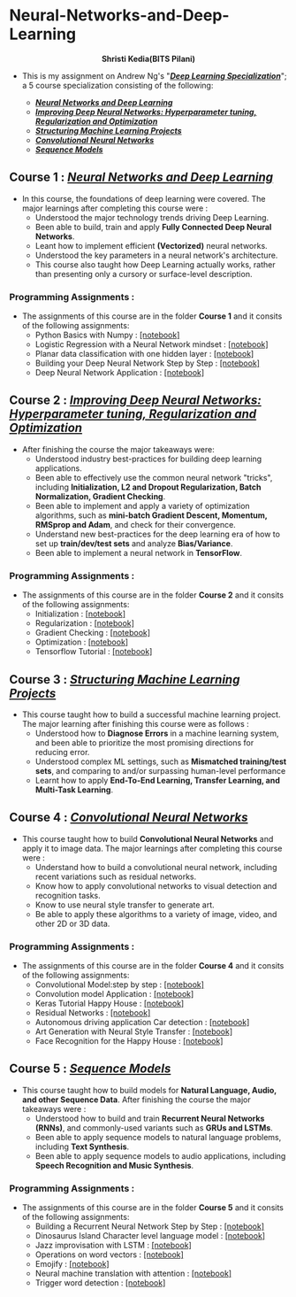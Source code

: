 # Neural-Networks-and-Deep-Learning
<p align="center"> <b>Shristi Kedia(BITS Pilani)</b> </p>

* This is my assignment on Andrew Ng's "[***Deep Learning Specialization***](https://www.coursera.org/specializations/deep-learning)"; a 5 course specialization consisting of the following: 

    * [***Neural Networks and Deep Learning***](https://www.coursera.org/learn/neural-networks-deep-learning/home/welcome)  
    * [***Improving Deep Neural Networks: Hyperparameter tuning, Regularization and Optimization***](https://www.coursera.org/learn/deep-neural-network/home/welcome) 
    * [***Structuring Machine Learning Projects***](https://www.coursera.org/learn/machine-learning-projects/home/welcome)
    * [***Convolutional Neural Networks***](https://www.coursera.org/learn/convolutional-neural-networks/home/welcome)
    * [***Sequence Models***](https://www.coursera.org/learn/nlp-sequence-models/home/welcome)
 
## Course 1 : [***Neural Networks and Deep Learning***](https://www.coursera.org/learn/neural-networks-deep-learning/home/welcome)

* In this course, the foundations of deep learning were covered. The major learnings after completing this course were :
    * Understood the major technology trends driving Deep Learning.
    * Been able to build, train and apply **Fully Connected Deep Neural Networks**. 
    * Leant how to implement efficient **(Vectorized)** neural networks. 
    * Understood the key parameters in a neural network's architecture. 
    * This course also taught how Deep Learning actually works, rather than presenting only a cursory or surface-level description. 
    
### Programming Assignments :
* The assignments of this course are in the folder  **Course 1** and it consits of the following assignments:
    * Python Basics with Numpy : [[notebook]](https://github.com/ShristiK/Neural-Networks-and-Deep-Learning/blob/master/Course%201/Python_Basics_With_Numpy_v3a.ipynb)
    * Logistic Regression with a Neural Network mindset : [[notebook]](https://github.com/ShristiK/Neural-Networks-and-Deep-Learning/blob/master/Course%201/Logistic_Regression_with_a_Neural_Network_mindset_v6a.ipynb)
    * Planar data classification with one hidden layer : [[notebook]](https://github.com/ShristiK/Neural-Networks-and-Deep-Learning/blob/master/Course%201/Planar_data_classification_with_onehidden_layer_v6c.ipynb)
    * Building your Deep Neural Network Step by Step : [[notebook]](https://github.com/ShristiK/Neural-Networks-and-Deep-Learning/blob/master/Course%201/Building_your_Deep_Neural_Network_Step_by_Step_v8a.ipynb)
    * Deep Neural Network Application : [[notebook]](https://github.com/ShristiK/Neural-Networks-and-Deep-Learning/blob/master/Course%201/Deep%2BNeural%2BNetwork%2B-%2BApplication%2Bv8.ipynb)
    
## Course 2 : [***Improving Deep Neural Networks: Hyperparameter tuning, Regularization and Optimization***](https://www.coursera.org/learn/deep-neural-network/home/welcome) 

* After finishing the course the major takeaways were:
    * Understood industry best-practices for building deep learning applications. 
    * Been able to effectively use the common neural network "tricks", including **Initialization, L2 and Dropout Regularization, Batch Normalization, Gradient Checking**. 
    * Been able to implement and apply a variety of optimization algorithms, such as **mini-batch Gradient Descent, Momentum, RMSprop and Adam**, and check for their convergence. 
    * Understand new best-practices for the deep learning era of how to set up **train/dev/test sets** and analyze **Bias/Variance**.
    * Been able to implement a neural network in **TensorFlow**. 
 
 ### Programming Assignments :
 * The assignments of this course are in the folder  **Course 2** and it consits of the following assignments:
     * Initialization : [[notebook]](https://github.com/ShristiK/Neural-Networks-and-Deep-Learning/blob/master/Course%202/Initialization.ipynb)
     * Regularization : [[notebook]](https://github.com/ShristiK/Neural-Networks-and-Deep-Learning/blob/master/Course%202/Regularization_v2a.ipynb)
     * Gradient Checking : [[notebook]](https://github.com/ShristiK/Neural-Networks-and-Deep-Learning/blob/master/Course%202/Gradient%2BChecking%2Bv1.ipynb)
     * Optimization : [[notebook]](https://github.com/ShristiK/Neural-Networks-and-Deep-Learning/blob/master/Course%202/Optimization_methods_v1b.ipynb)
     * Tensorflow Tutorial : [[notebook]](https://github.com/ShristiK/Neural-Networks-and-Deep-Learning/blob/master/Course%202/TensorFlow_Tutorial_v3b.ipynb)
     
     
## Course 3 : [***Structuring Machine Learning Projects***](https://www.coursera.org/learn/machine-learning-projects/home/welcome)

* This course taught how to build a successful machine learning project. The major learning after finishing this course were as follows :
    * Understood how to **Diagnose Errors** in a machine learning system, and been able to prioritize the most promising directions for reducing error.
    * Understood complex ML settings, such as **Mismatched training/test sets**, and comparing to and/or surpassing human-level performance
    * Learnt how to apply **End-To-End Learning, Transfer Learning, and Multi-Task Learning**.
        
## Course 4 : [***Convolutional Neural Networks***](https://www.coursera.org/learn/convolutional-neural-networks/home/welcome)

* This course taught how to build **Convolutional Neural Networks** and apply it to image data. The major learnings after completing this course were :
    * Understand how to build a convolutional neural network, including recent variations such as residual networks.
    * Know how to apply convolutional networks to visual detection and recognition tasks.
    * Know to use neural style transfer to generate art.
    * Be able to apply these algorithms to a variety of image, video, and other 2D or 3D data.
    
### Programming Assignments :
* The assignments of this course are in the folder  **Course 4** and it consits of the following assignments:
    * Convolutional Model:step by step : [[notebook]](https://github.com/ShristiK/Neural-Networks-and-Deep-Learning/blob/master/Course%204/Convolution_model_Step_by_Step_v2a.ipynb)
    * Convolution model Application : [[notebook]](https://github.com/ShristiK/Neural-Networks-and-Deep-Learning/blob/master/Course%204/Convolution_model_Application_v1a.ipynb)
    * Keras Tutorial Happy House : [[notebook]](https://github.com/ShristiK/Neural-Networks-and-Deep-Learning/blob/master/Course%204/Keras_Tutorial_v2a.ipynb)
    * Residual Networks : [[notebook]](https://github.com/ShristiK/Neural-Networks-and-Deep-Learning/blob/master/Course%204/Residual_Networks_v2a.ipynb)
    * Autonomous driving application Car detection : [[notebook]](https://github.com/ShristiK/Neural-Networks-and-Deep-Learning/blob/master/Course%204/Autonomous_driving_application_Car_detection_v3a.ipynb)
    * Art Generation with Neural Style Transfer : [[notebook]](https://github.com/ShristiK/Neural-Networks-and-Deep-Learning/blob/master/Course%204/Art_Generation_with_Neural_Style_Transfer_v3a.ipynb)
    * Face Recognition for the Happy House : [[notebook]](https://github.com/ShristiK/Neural-Networks-and-Deep-Learning/blob/master/Course%204/Face_Recognition_v3a.ipynb)
      
## Course 5 : [***Sequence Models***](https://www.coursera.org/learn/nlp-sequence-models/home/welcome)

* This course taught how to build models for **Natural Language, Audio, and other Sequence Data**. After finishing the course the major takeaways were :
    * Understood how to build and train **Recurrent Neural Networks (RNNs)**, and commonly-used variants such as **GRUs and LSTMs**.
    * Been able to apply sequence models to natural language problems, including **Text Synthesis**.
    * Been able to apply sequence models to audio applications, including **Speech Recognition and Music Synthesis**.
    
### Programming Assignments :
* The assignments of this course are in the folder  **Course 5** and it consits of the following assignments:
    * Building a Recurrent Neural Network Step by Step : [[notebook]](https://github.com/ShristiK/Neural-Networks-and-Deep-Learning/blob/master/Course%205/Building_a_Recurrent_Neural_Network_Step_by_Step_v3a.ipynb)
    * Dinosaurus Island Character level language model : [[notebook]](https://github.com/ShristiK/Neural-Networks-and-Deep-Learning/blob/master/Course%205/Dinosaurus_Island_Character_level_language_model_final_v3a.ipynb)
    * Jazz improvisation with LSTM : [[notebook]](https://github.com/ShristiK/Neural-Networks-and-Deep-Learning/blob/master/Course%205/Improvise_a_Jazz_Solo_with_an_LSTM_Network_v3a.ipynb)
    * Operations on word vectors : [[notebook]](https://github.com/ShristiK/Neural-Networks-and-Deep-Learning/blob/master/Course%205/Operations_on_word_vectors_v2a.ipynb)
    * Emojify : [[notebook]](https://github.com/ShristiK/Neural-Networks-and-Deep-Learning/blob/master/Course%205/Emojify_v2a.ipynb)
    * Neural machine translation with attention : [[notebook]](https://github.com/ShristiK/Neural-Networks-and-Deep-Learning/blob/master/Course%205/Neural_machine_translation_with_attention_v4a.ipynb)
    * Trigger word detection : [[notebook]](https://github.com/ShristiK/Neural-Networks-and-Deep-Learning/blob/master/Course%205/Trigger_word_detection_v1a.ipynb)
   

    
        
